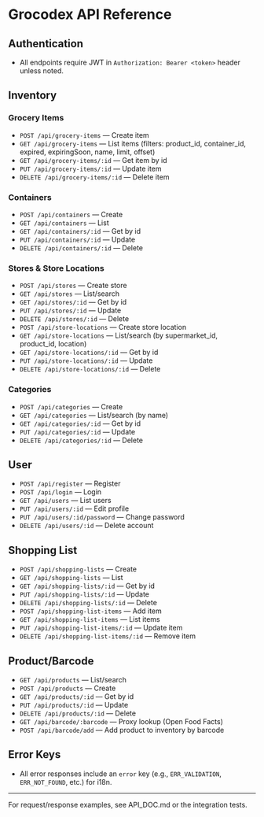 # Grocodex API Reference

## Authentication
- All endpoints require JWT in `Authorization: Bearer <token>` header unless noted.

## Inventory
### Grocery Items
- `POST /api/grocery-items` — Create item
- `GET /api/grocery-items` — List items (filters: product_id, container_id, expired, expiringSoon, name, limit, offset)
- `GET /api/grocery-items/:id` — Get item by id
- `PUT /api/grocery-items/:id` — Update item
- `DELETE /api/grocery-items/:id` — Delete item

### Containers
- `POST /api/containers` — Create
- `GET /api/containers` — List
- `GET /api/containers/:id` — Get by id
- `PUT /api/containers/:id` — Update
- `DELETE /api/containers/:id` — Delete

### Stores & Store Locations
- `POST /api/stores` — Create store
- `GET /api/stores` — List/search
- `GET /api/stores/:id` — Get by id
- `PUT /api/stores/:id` — Update
- `DELETE /api/stores/:id` — Delete
- `POST /api/store-locations` — Create store location
- `GET /api/store-locations` — List/search (by supermarket_id, product_id, location)
- `GET /api/store-locations/:id` — Get by id
- `PUT /api/store-locations/:id` — Update
- `DELETE /api/store-locations/:id` — Delete

### Categories
- `POST /api/categories` — Create
- `GET /api/categories` — List/search (by name)
- `GET /api/categories/:id` — Get by id
- `PUT /api/categories/:id` — Update
- `DELETE /api/categories/:id` — Delete

## User
- `POST /api/register` — Register
- `POST /api/login` — Login
- `GET /api/users` — List users
- `PUT /api/users/:id` — Edit profile
- `PUT /api/users/:id/password` — Change password
- `DELETE /api/users/:id` — Delete account

## Shopping List
- `POST /api/shopping-lists` — Create
- `GET /api/shopping-lists` — List
- `GET /api/shopping-lists/:id` — Get by id
- `PUT /api/shopping-lists/:id` — Update
- `DELETE /api/shopping-lists/:id` — Delete
- `POST /api/shopping-list-items` — Add item
- `GET /api/shopping-list-items` — List items
- `PUT /api/shopping-list-items/:id` — Update item
- `DELETE /api/shopping-list-items/:id` — Remove item

## Product/Barcode
- `GET /api/products` — List/search
- `POST /api/products` — Create
- `GET /api/products/:id` — Get by id
- `PUT /api/products/:id` — Update
- `DELETE /api/products/:id` — Delete
- `GET /api/barcode/:barcode` — Proxy lookup (Open Food Facts)
- `POST /api/barcode/add` — Add product to inventory by barcode

## Error Keys
- All error responses include an `error` key (e.g., `ERR_VALIDATION`, `ERR_NOT_FOUND`, etc.) for i18n.

---
For request/response examples, see API_DOC.md or the integration tests.
